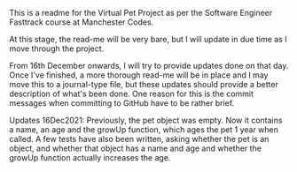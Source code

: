 This is a readme for the Virtual Pet Project as per the Software Engineer Fasttrack course at Manchester Codes.

At this stage, the read-me will be very bare, but I will update in due time as I move through the project.

From 16th December onwards, I will try to provide updates done on that day. Once I've finished, a more thorough read-me will be in place and I may move this to a journal-type file, but these updates should provide a better description of what's been done. One reason for this is the commit messages when committing to GitHub have to be rather brief.

Updates 16Dec2021: Previously, the pet object was empty. Now it contains a name, an age and the growUp function, which ages the pet 1 year when called. A few tests have also been written, asking whether the pet is an object, and whether that object has a name and age and whether the growUp function actually increases the age.